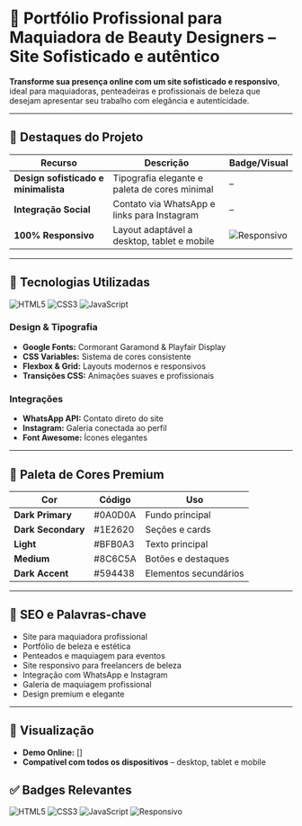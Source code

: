 # 💄 Portfólio Profissional para Maquiadora de Beauty Designers – Site Sofisticado e autêntico

**Transforme sua presença online com um site sofisticado e responsivo**, ideal para maquiadoras, penteadeiras e profissionais de beleza que desejam apresentar seu trabalho com elegância e autenticidade.

---

## 🌟 Destaques do Projeto

| Recurso                              | Descrição                                     | Badge/Visual                                                                      |
| -------------------------------------| --------------------------------------------- | --------------------------------------------------------------------------------- |
| **Design sofisticado e minimalista** | Tipografia elegante e paleta de cores minimal | –                                                                                 |
| **Integração Social**                | Contato via WhatsApp e links para Instagram   | –                                                                                 |
| **100% Responsivo**                  | Layout adaptável a desktop, tablet e mobile   | ![Responsivo](https://img.shields.io/badge/%F0%9F%93%B1-100%25_Responsivo-1E2620) |

---

## 🚀 Tecnologias Utilizadas

![HTML5](https://img.shields.io/badge/HTML5-E34F26?style=for-the-badge\&logo=html5\&logoColor=white)
![CSS3](https://img.shields.io/badge/CSS3-1572B6?style=for-the-badge\&logo=css3\&logoColor=white)
![JavaScript](https://img.shields.io/badge/JavaScript-F7DF1E?style=for-the-badge\&logo=javascript\&logoColor=black)

### Design & Tipografia

* **Google Fonts:** Cormorant Garamond & Playfair Display
* **CSS Variables:** Sistema de cores consistente
* **Flexbox & Grid:** Layouts modernos e responsivos
* **Transições CSS:** Animações suaves e profissionais

### Integrações

* **WhatsApp API:** Contato direto do site
* **Instagram:** Galeria conectada ao perfil
* **Font Awesome:** Ícones elegantes

---

## 🎨 Paleta de Cores Premium

| Cor                | Código  | Uso                   |
| ------------------ | ------- | --------------------- |
| **Dark Primary**   | #0A0D0A | Fundo principal       |
| **Dark Secondary** | #1E2620 | Seções e cards        |
| **Light**          | #BFB0A3 | Texto principal       |
| **Medium**         | #8C6C5A | Botões e destaques    |
| **Dark Accent**    | #594438 | Elementos secundários |

---

## 📌 SEO e Palavras-chave

* Site para maquiadora profissional
* Portfólio de beleza e estética
* Penteados e maquiagem para eventos
* Site responsivo para freelancers de beleza
* Integração com WhatsApp e Instagram
* Galeria de maquiagem profissional
* Design premium e elegante

---

## 🔗 Visualização

* **Demo Online:** []
* **Compatível com todos os dispositivos** – desktop, tablet e mobile


## ✅ Badges Relevantes

![HTML5](https://img.shields.io/badge/HTML5-E34F26?style=for-the-badge\&logo=html5\&logoColor=white)
![CSS3](https://img.shields.io/badge/CSS3-1572B6?style=for-the-badge\&logo=css3\&logoColor=white)
![JavaScript](https://img.shields.io/badge/JavaScript-F7DF1E?style=for-the-badge\&logo=javascript\&logoColor=black)
![Responsivo](https://img.shields.io/badge/%F0%9F%93%B1-100%25_Responsivo-1E2620)


